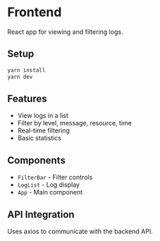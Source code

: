 # Frontend

React app for viewing and filtering logs.

## Setup

```bash
yarn install
yarn dev
```

## Features

- View logs in a list
- Filter by level, message, resource, time
- Real-time filtering
- Basic statistics

## Components

- `FilterBar` - Filter controls
- `LogList` - Log display
- `App` - Main component

## API Integration

Uses axios to communicate with the backend API.